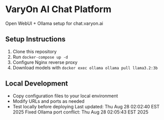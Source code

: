 # VaryOn AI Chat Platform

Open WebUI + Ollama setup for chat.varyon.ai

## Setup Instructions

1. Clone this repository
2. Run `docker-compose up -d`
3. Configure Nginx reverse proxy
4. Download models with `docker exec ollama ollama pull llama3.2:3b`

## Local Development

- Copy configuration files to your local environment
- Modify URLs and ports as needed
- Test locally before deploying
Last updated: Thu Aug 28 02:02:40 EST 2025
Fixed Ollama port conflict: Thu Aug 28 02:05:43 EST 2025
